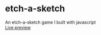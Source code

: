 # etch-a-sketch

An etch-a-sketch game I built with javascript  
[Live preview](https://brrffb.github.io/etch-a-sketch/)
